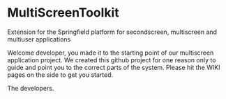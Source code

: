 # MultiScreenToolkit
Extension for the Springfield platform for secondscreen, multiscreen and multiuser applications

Welcome developer, you made it to the starting point of our multiscreen application project. We created this github project for one reason only to guide and point you to the correct parts of the system. Please hit the WIKI pages on the side to get you started.

The developers.
